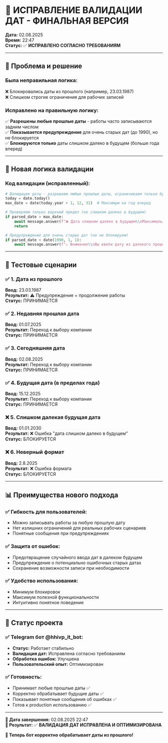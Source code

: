 # 🔄 ИСПРАВЛЕНИЕ ВАЛИДАЦИИ ДАТ - ФИНАЛЬНАЯ ВЕРСИЯ

**Дата:** 02.08.2025  
**Время:** 22:47  
**Статус:** ✅ **ИСПРАВЛЕНО СОГЛАСНО ТРЕБОВАНИЯМ**

---

## 🎯 Проблема и решение

### **Была неправильная логика:**
❌ Блокировались даты из прошлого (например, 23.03.1987)  
❌ Слишком строгие ограничения для рабочих записей  

### **Исправлено на правильную логику:**
✅ **Разрешены любые прошлые даты** - работы часто записываются задним числом  
✅ **Показывается предупреждение** для очень старых дат (до 1990), но не блокируется  
✅ **Блокируются только** даты слишком далеко в будущем (больше года вперед)  

---

## 📝 Новая логика валидации

### **Код валидации (исправленный):**
```python
# Валидация даты - разрешаем любые прошлые даты, ограничиваем только будущее
today = date.today()
max_date = date(today.year + 1, 12, 31)  # Максимум на год вперед

# Проверяем только верхний предел (не слишком далеко в будущем)
if parsed_date > max_date:
    await message.answer(f"❌ Дата слишком далеко в будущем\\nМаксимальная дата: {max_date.strftime('%d.%m.%Y')}")
    return

# Предупреждение для очень старых дат (но не блокируем)
if parsed_date < date(1990, 1, 1):
    await message.answer(f"⚠️ Внимание\\nВы ввели дату из далекого прошлого: {parsed_date.strftime('%d.%m.%Y')}\\nЕсли это правильно, запись будет сохранена\\.")
```

---

## 🧪 Тестовые сценарии

### ✅ **1. Дата из прошлого** 
**Ввод:** 23.03.1987  
**Результат:** ⚠️ Предупреждение + продолжение работы  
**Статус:** ПРИНИМАЕТСЯ

### ✅ **2. Недавняя прошлая дата**
**Ввод:** 01.07.2025  
**Результат:** Переход к выбору компании  
**Статус:** ПРИНИМАЕТСЯ

### ✅ **3. Сегодняшняя дата**
**Ввод:** 02.08.2025  
**Результат:** Переход к выбору компании  
**Статус:** ПРИНИМАЕТСЯ

### ✅ **4. Будущая дата (в пределах года)**
**Ввод:** 15.12.2025  
**Результат:** Переход к выбору компании  
**Статус:** ПРИНИМАЕТСЯ

### ❌ **5. Слишком далекая будущая дата**
**Ввод:** 01.01.2030  
**Результат:** ❌ Ошибка "дата слишком далеко в будущем"  
**Статус:** БЛОКИРУЕТСЯ

### ❌ **6. Неверный формат**
**Ввод:** 2.8.2025  
**Результат:** ❌ Ошибка формата  
**Статус:** БЛОКИРУЕТСЯ

---

## 📊 Преимущества нового подхода

### ✅ **Гибкость для пользователей:**
- Можно записывать работы за любую прошлую дату
- Нет излишних ограничений для реальных рабочих сценариев
- Понятные сообщения при предупреждениях

### ✅ **Защита от ошибок:**
- Предотвращение случайного ввода дат в далеком будущем
- Предупреждение о потенциально ошибочных старых датах
- Сохранение возможности записи при необходимости

### ✅ **Удобство использования:**
- Минимум блокировок
- Максимум полезной функциональности
- Интуитивно понятное поведение

---

## 🚀 Статус проекта

### ✅ **Telegram бот @hhivp_it_bot:**
- **Статус:** Работает стабильно
- **Валидация дат:** Исправлена согласно требованиям
- **Обработка ошибок:** Улучшена  
- **Пользовательский опыт:** Оптимизирован

### ✅ **Готовность:**
- Принимает любые прошлые даты ✅
- Корректно обрабатывает будущие даты ✅  
- Показывает понятные сообщения об ошибках ✅
- Готов к production использованию ✅

---

**📅 Дата завершения:** 02.08.2025 22:47  
**🎯 Результат:** ✅ **ВАЛИДАЦИЯ ДАТ ИСПРАВЛЕНА И ОПТИМИЗИРОВАНА**

**🎉 Теперь бот корректно обрабатывает даты из прошлого!**
